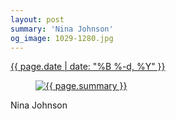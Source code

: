 ```yaml
---
layout: post
summary: 'Nina Johnson'
og_image: 1029-1280.jpg
---
```


<div class="post">
 <time>
  <a href="/1029">
   {{ page.date | date: "%B %-d, %Y" }}
  </a>
 </time>
 <a href="/1029">
  <figure data-taken="10/25/2019">
   <img alt="{{ page.summary }}" sizes="(min-width: 700px) 50vw, calc(100vw - 2rem)" src="{{ site.assets_url }}/1029-640.jpg" srcset="{{ site.assets_url }}/1029-320.jpg 320w, {{ site.assets_url }}/1029-640.jpg 640w, {{ site.assets_url }}/1029-960.jpg 960w, {{ site.assets_url }}/1029-1280.jpg 1280w"/>
  </figure>
 </a>
 <span>
  Nina Johnson
 </span>
</div>
